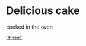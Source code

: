 # Delicious cake
cooked in the oven

<code>[ПРивет]((https://lurni.github.io/lesson_12/myfirstsite.html) "one of fight of cranell")
</code>
